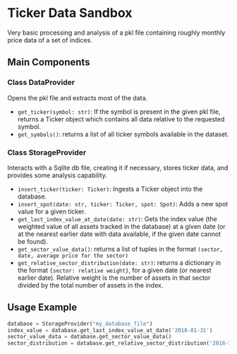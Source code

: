 # Ticker Data Sandbox

Very basic processing and analysis of a pkl file containing roughly monthly price data of a set of indices.

## Main Components

### Class DataProvider

Opens the pkl file and extracts most of the data.

* `get_ticker(symbol: str)`: If the symbol is present in the given pkl file, returns a Ticker object which contains all
  data relative to the requested symbol.
* `get_symbols()`: returns a list of all ticker symbols available in the dataset.

### Class StorageProvider

Interacts with a Sqlite db file, creating it if necessary, stores ticker data, and provides some analysis capability.

* `insert_ticker(ticker: Ticker)`: Ingests a Ticker object into the database.
* `insert_spot(date: str, ticker: Ticker, spot: Spot)`: Adds a new spot value for a given ticker.
* `get_last_index_value_at_date(date: str)`: Gets the index value (the weighted value of all assets tracked in
  the database) at a given date (or at the nearest earlier date with data available, if the given date cannot be found).
* `get_sector_value_data()`: returns a list of tuples in the format `(sector, date, average price for the sector)`
* `get_relative_sector_distribution(date: str)`: returns a dictionary in the format `{sector: relative weight}`, for a
  given date (or nearest earlier date). Relative weight is the number of assets in that sector divided by the total
  number of assets in the index.

## Usage Example

```python
database = StorageProvider("my_database_file")
index_value = database.get_last_index_value_at_date('2018-01-31')
sector_value_data = database.get_sector_value_data()
sector_distribution = database.get_relative_sector_distribution('2018-12-31')
```